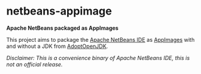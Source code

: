 # netbeans-appimage
**Apache NetBeans packaged as AppImages**

This project aims to package the [Apache NetBeans IDE](https://netbeans.apache.org) as [AppImages](https://appimage.org) with and without a JDK from [AdoptOpenJDK](https://adoptopenjdk.net).

*Disclaimer: This is a convenience binary of Apache NetBeans IDE, this is not an official release.*

